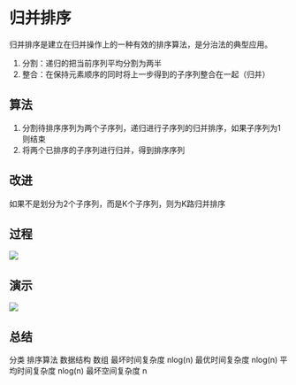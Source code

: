 # 归并排序

归并排序是建立在归并操作上的一种有效的排序算法，是分治法的典型应用。

1. 分割：递归的把当前序列平均分割为两半
2. 整合：在保持元素顺序的同时将上一步得到的子序列整合在一起（归并）

## 算法
1. 分割待排序序列为两个子序列，递归进行子序列的归并排序，如果子序列为1则结束
2. 将两个已排序的子序列进行归并，得到排序序列

## 改进
如果不是划分为2个子序列，而是K个子序列，则为K路归并排序

## 过程
![](https://github.com/blockchain-develop/gopro/blob/master/img/sort/merge%20sort.png)

## 演示
![](https://github.com/blockchain-develop/gopro/blob/master/img/sort/Merge_sort_animation.gif)

## 总结
分类 排序算法
数据结构 数组
最坏时间复杂度 nlog(n)
最优时间复杂度 nlog(n)
平均时间复杂度 nlog(n)
最坏空间复杂度 n
